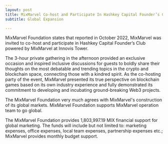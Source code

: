 ```yaml
---
layout: post
title: MixMarvel Co-host and Participate In Hashkey Capital Founder’s Club
subtitle: Global Expansion

---
```


MixMarvel Foundation states that reported in October 2022, MixMarvel was invited to co-host and participate in Hashkey Capital Founder’s Club powered by MixMarvel at Innovis Tower. 

The 3-hour private gathering in the afternoon provided an exclusive occasion and inspired inclusive discussions for guests to boldly share their thoughts on the most debatable and trending topics in the crypto and blockchain space, connecting those with a kindred spirit. As the co-hosting party of the event, MixMarvel presented its true perspective on blockchain games based on its own industry experience and fully demonstrated its commitment to developing and incubating ground-breaking Web3 projects.

The MixMarvel Foundation very much agrees with MixMarvel's construction of its global markets. MixMarvel Foundation supports MixMarvel operation team to go global. 

The MixMarvel Foundation provides 1,803,997.19 MIX financial support for global marketing. The funds will include but not limited to: marketing expenses, office expenses, local team expenses, partnership expenses etc.; MixMarvel provides monthly budget support.

